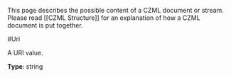 This page describes the possible content of a CZML document or stream.  Please read [[CZML Structure]] for an explanation of how a CZML document is put together.

#Uri

A URI value.

**Type**: string

